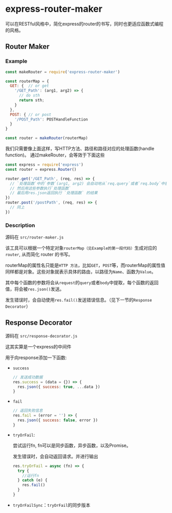 # express-router-maker

可以在RESTful风格中，简化express的router的书写，同时也更适应函数式编程的风格。

## Router Maker

### Example

```js
const makeRouter = require('express-router-maker')

const routerMap = {
  GET: {  // or get
    '/GET_Path': (arg1, arg2) => {
      // do sth
      return sth;
    }
  },
  POST: { // or post
    '/POST_Path': POSTHandleFunction
  }
}

const router = makeRouter(routerMap)
```
我们只需要像上面这样，写HTTP方法、路径和路径对应的处理函数(handle function)。
通过makeRouter，会等效于下面这些

```js
const express = require('express')
const router = express.Router()

router.get('/GET_Path', (req, res) => {
  // `处理函数`中的`参数`(arg1, arg2) 会自动地从`req.query`或者`req.body`中获取同名的值
  // 然后用这些参数执行`处理函数`
  // 最后用res.json返回执行 `处理函数` 的结果
})
router.post('/postPath', (req, res) => {
  // 同上
})

```
### Description
源码在 `src/router-maker.js`

该工具可以根据一个特定对象`routerMap（见Example的第一段代码）`生成对应的`router`, 从而简化 router 的书写。

routerMap的属性名只能是`HTTP 方法`，比如`GET`，`POST`等，而routerMap的属性值同样都是对象。这些对象就表示具体的路由，以路径为`Name`、函数为`Value`。

其中每个函数的参数将会从`request`的`query`或者`body`中提取，每个函数的返回值，将会被`res.json()`发送。

发生错误时，会自动使用`res.fail()`发送错误信息。（见下一节的`Response Decorator`）


## Response Decorator

源码在 `src/response-decorator.js`

这其实算是一个express的中间件

用于向response添加一下函数:

+ `success`

  ```js
  // 发送成功数据
  res.success = (data = {}) => {
    res.json({ success: true, ...data })
  }
  ```

+ `fail`

  ```js
  // 返回失败信息
  res.fail = (error = '') => {
    res.json({ success: false, error })
  }
  ```  

+ `tryOrFail`:

  尝试运行fn, fn可以是同步函数，异步函数，以及Promise。

  发生错误时，会自动返回请求。并进行输出

  ```js
  res.tryOrFail = async (fn) => {
    try {
      //运行fn
    } catch (e) {
      res.fail()
    }
  }
  ```

+ `tryOrFailSync`：`tryOrFail`的同步版本

